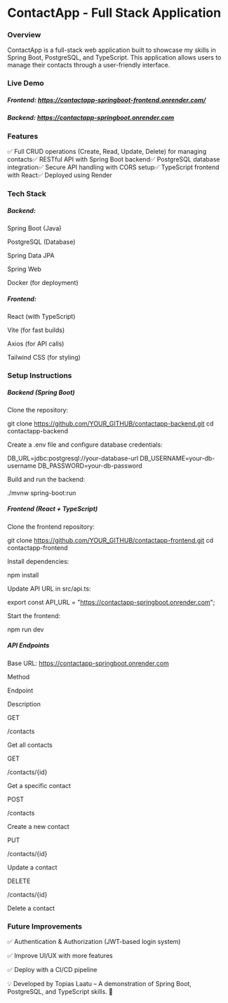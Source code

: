 # ContactApp - Full Stack Application

### Overview

ContactApp is a full-stack web application built to showcase my skills in Spring Boot, PostgreSQL, and TypeScript. This application allows users to manage their contacts through a user-friendly interface.

### Live Demo

##### Frontend: https://contactapp-springboot-frontend.onrender.com/

##### Backend: https://contactapp-springboot.onrender.com

### Features

✅ Full CRUD operations (Create, Read, Update, Delete) for managing contacts✅ RESTful API with Spring Boot backend✅ PostgreSQL database integration✅ Secure API handling with CORS setup✅ TypeScript frontend with React✅ Deployed using Render

### Tech Stack

##### Backend:

Spring Boot (Java)

PostgreSQL (Database)

Spring Data JPA

Spring Web

Docker (for deployment)

##### Frontend:

React (with TypeScript)

Vite (for fast builds)

Axios (for API calls)

Tailwind CSS (for styling)

### Setup Instructions

##### Backend (Spring Boot)

Clone the repository:

git clone https://github.com/YOUR_GITHUB/contactapp-backend.git
cd contactapp-backend

Create a .env file and configure database credentials:

DB_URL=jdbc:postgresql://your-database-url
DB_USERNAME=your-db-username
DB_PASSWORD=your-db-password

Build and run the backend:

./mvnw spring-boot:run

##### Frontend (React + TypeScript)

Clone the frontend repository:

git clone https://github.com/YOUR_GITHUB/contactapp-frontend.git
cd contactapp-frontend

Install dependencies:

npm install

Update API URL in src/api.ts:

export const API_URL = "https://contactapp-springboot.onrender.com";

Start the frontend:

npm run dev

##### API Endpoints

Base URL: https://contactapp-springboot.onrender.com

Method

Endpoint

Description

GET

/contacts

Get all contacts

GET

/contacts/{id}

Get a specific contact

POST

/contacts

Create a new contact

PUT

/contacts/{id}

Update a contact

DELETE

/contacts/{id}

Delete a contact

### Future Improvements

✅ Authentication & Authorization (JWT-based login system)

✅ Improve UI/UX with more features

✅ Deploy with a CI/CD pipeline

💡 Developed by Topias Laatu – A demonstration of Spring Boot, PostgreSQL, and TypeScript skills. 🚀
